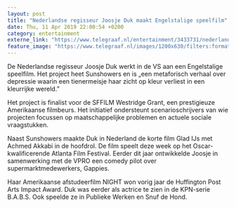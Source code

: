 ```yaml
---
layout: post
title: "Nederlandse regisseur Joosje Duk maakt Engelstalige speelfilm"
date: Thu, 11 Apr 2019 22:00:54 +0200
category: entertainment
externe_link: "https://www.telegraaf.nl/entertainment/3433731/nederlandse-regisseur-joosje-duk-maakt-engelstalige-speelfilm"
feature_image: "https://www.telegraaf.nl/images/1200x630/filters:format(jpeg):quality(80)/cdn-kiosk-api.telegraaf.nl/a33540ec-5c94-11e9-8d7a-0218eaf05005.png"
---
```


<p class="intro">De Nederlandse regisseur Joosje Duk werkt in de VS aan een Engelstalige speelfilm. Het project heet Sunshowers en is „een metaforisch verhaal over depressie waarin een tienermeisje haar zicht op kleur verliest in een kleurrijke wereld.”</p> <p>Het project is finalist voor de SFFILM Westridge Grant, een prestigieuze Amerikaanse filmbeurs. Het initiatief ondersteunt scenarioschrijvers van wie projecten focussen op maatschappelijke problemen en actuele sociale vraagstukken.</p><p>Naast Sunshowers maakte Duk in Nederland de korte film Glad IJs met Achmed Akkabi in de hoofdrol. De film speelt deze week op het Oscar-kwalificerende Atlanta Film Festival. Eerder dit jaar ontwikkelde Joosje in samenwerking met de VPRO een comedy pilot over supermarktmedewerkers, Gappies.</p><p>Haar Amerikaanse afstudeerfilm NIGHT won vorig jaar de Huffington Post Arts Impact Award. Duk was eerder als actrice te zien in de KPN-serie B.A.B.S. Ook speelde ze in Publieke Werken en Snuf de Hond.</p>
